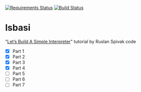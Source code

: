 [![Requirements Status](https://requires.io/github/lancelote/lsbasi/requirements.svg?branch=master)](https://requires.io/github/lancelote/lsbasi/requirements/?branch=master)
[![Build Status](https://travis-ci.org/lancelote/lsbasi.svg?branch=master)](https://travis-ci.org/lancelote/lsbasi)

# lsbasi

"[Let’s Build A Simple Interpreter](http://ruslanspivak.com/lsbasi-part1/)"
tutorial by Ruslan Spivak code

 - [x] Part 1
 - [x] Part 2
 - [x] Part 3
 - [x] Part 4
 - [ ] Part 5
 - [ ] Part 6
 - [ ] Part 7
